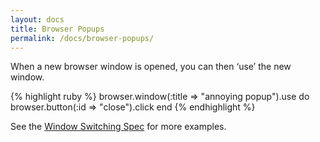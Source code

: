 ```yaml
---
layout: docs
title: Browser Popups
permalink: /docs/browser-popups/
---
```


When a new browser window is opened, you can then ‘use’ the new window.

{% highlight ruby %}
browser.window(:title => "annoying popup").use do
  browser.button(:id => "close").click
end
{% endhighlight %}

See the [Window Switching Spec](https://github.com/watir/watirspec/blob/master/window_switching_spec.rb) for more examples.
